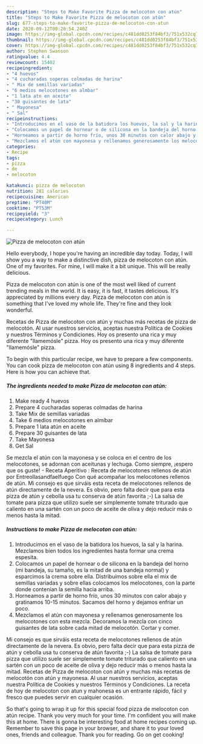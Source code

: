 ```yaml
---
description: "Steps to Make Favorite Pizza de melocoton con atún"
title: "Steps to Make Favorite Pizza de melocoton con atún"
slug: 677-steps-to-make-favorite-pizza-de-melocoton-con-atun
date: 2020-09-12T00:20:54.240Z
image: https://img-global.cpcdn.com/recipes/c481dd0253f84bf3/751x532cq70/pizza-de-melocoton-con-atun-foto-principal.jpg
thumbnail: https://img-global.cpcdn.com/recipes/c481dd0253f84bf3/751x532cq70/pizza-de-melocoton-con-atun-foto-principal.jpg
cover: https://img-global.cpcdn.com/recipes/c481dd0253f84bf3/751x532cq70/pizza-de-melocoton-con-atun-foto-principal.jpg
author: Stephen Swanson
ratingvalue: 4.4
reviewcount: 15402
recipeingredient:
- "4 huevos"
- "4 cucharadas soperas colmadas de harina"
- " Mix de semillas variadas"
- "6 medios melocotones en almbar"
- "1 lata atn en aceite"
- "30 guisantes de lata"
- " Mayonesa"
- " Sal"
recipeinstructions:
- "Introducimos en el vaso de la batidora los huevos, la sal y la harina. Mezclamos bien todos los ingredientes hasta formar una crema espesita."
- "Colocamos un papel de hornear o de silicona en la bandeja del horno (mi bandeja, su tamaño, es la mitad de una bandeja normal) y esparcimos la crema sobre ella. Distribuimos sobre ella el mix de semillas variadas y sobre ellas colocamos los melocotones, con la parte donde contenían la semilla hacia arriba."
- "Horneamos a partir de horno frío, unos 30 minutos con calor abajo y gratinamos 10-15 minutos. Sacamos del horno y dejamos enfriar un poco."
- "Mezclamos el atún con mayonesa y rellenamos generosamente los melocotones con esta mezcla. Decoramos la mezcla con cinco guisantes de lata sobre cada mitad de melocotón. Cortar y comer."
categories:
- Recipe
tags:
- pizza
- de
- melocoton

katakunci: pizza de melocoton 
nutrition: 281 calories
recipecuisine: American
preptime: "PT40M"
cooktime: "PT53M"
recipeyield: "3"
recipecategory: Lunch

---
```



![Pizza de melocoton con atún](https://img-global.cpcdn.com/recipes/c481dd0253f84bf3/751x532cq70/pizza-de-melocoton-con-atun-foto-principal.jpg)

Hello everybody, I hope you're having an incredible day today. Today, I will show you a way to make a distinctive dish, pizza de melocoton con atún. One of my favorites. For mine, I will make it a bit unique. This will be really delicious.

Pizza de melocoton con atún is one of the most well liked of current trending meals in the world. It is easy, it is fast, it tastes delicious. It's appreciated by millions every day. Pizza de melocoton con atún is something that I've loved my whole life. They're fine and they look wonderful.

Recetas de Pizza de melocoton con atún y muchas más recetas de pizza de melocotón. Al usar nuestros servicios, aceptas nuestra Política de Cookies y nuestros Términos y Condiciones. Hoy os presento una rica y muy diferente &#34;llamemósle&#34; pizza. Hoy os presento una rica y muy diferente &#34;llamemósle&#34; pizza.


To begin with this particular recipe, we have to prepare a few components. You can cook pizza de melocoton con atún using 8 ingredients and 4 steps. Here is how you can achieve that.

<!--inarticleads1-->

##### The ingredients needed to make Pizza de melocoton con atún:

1. Make ready 4 huevos
1. Prepare 4 cucharadas soperas colmadas de harina
1. Take  Mix de semillas variadas
1. Take 6 medios melocotones en almíbar
1. Prepare 1 lata atún en aceite
1. Prepare 30 guisantes de lata
1. Take  Mayonesa
1. Get  Sal


Se mezcla el atún con la mayonesa y se coloca en el centro de los melocotones, se adornan con aceitunas y lechuga. Como siempre, ¡espero que os guste! - Receta Aperitivo : Receta de melocotones rellenos de atún por Entreollasandfaelfuego Con qué acompañar los melocotones rellenos de atún. Mi consejo es que sirváis esta receta de melocotones rellenos de atún directamente de la nevera. Es obvio, pero falta decir que para esta pizza de atún y cebolla usa tu conserva de atún favorita ;-) La salsa de tomate para pizza que utilizo suele ser simplemente tomate triturado que caliento en una sartén con un poco de aceite de oliva y dejo reducir más o menos hasta la mitad. 

<!--inarticleads2-->

##### Instructions to make Pizza de melocoton con atún:

1. Introducimos en el vaso de la batidora los huevos, la sal y la harina. Mezclamos bien todos los ingredientes hasta formar una crema espesita.
1. Colocamos un papel de hornear o de silicona en la bandeja del horno (mi bandeja, su tamaño, es la mitad de una bandeja normal) y esparcimos la crema sobre ella. Distribuimos sobre ella el mix de semillas variadas y sobre ellas colocamos los melocotones, con la parte donde contenían la semilla hacia arriba.
1. Horneamos a partir de horno frío, unos 30 minutos con calor abajo y gratinamos 10-15 minutos. Sacamos del horno y dejamos enfriar un poco.
1. Mezclamos el atún con mayonesa y rellenamos generosamente los melocotones con esta mezcla. Decoramos la mezcla con cinco guisantes de lata sobre cada mitad de melocotón. Cortar y comer.


Mi consejo es que sirváis esta receta de melocotones rellenos de atún directamente de la nevera. Es obvio, pero falta decir que para esta pizza de atún y cebolla usa tu conserva de atún favorita ;-) La salsa de tomate para pizza que utilizo suele ser simplemente tomate triturado que caliento en una sartén con un poco de aceite de oliva y dejo reducir más o menos hasta la mitad. Recetas de Pizza de melocoton con atún y muchas más recetas de melocotón con atún y mayonesa. Al usar nuestros servicios, aceptas nuestra Política de Cookies y nuestros Términos y Condiciones. La receta de hoy de melocoton con atun y mahonesa es un entrante rápido, fácil y fresco que puedes servir en cualquier ocasión. 

So that's going to wrap it up for this special food pizza de melocoton con atún recipe. Thank you very much for your time. I'm confident you will make this at home. There is gonna be interesting food at home recipes coming up. Remember to save this page in your browser, and share it to your loved ones, friends and colleague. Thank you for reading. Go on get cooking!
